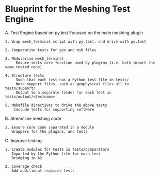 Blueprint for the Meshing Test Engine
=====================================

A. Test Engine based on py.test
    Focused on the main meshing plugin

    1. Wrap mesh_terminal script with py.test, and drive with py.test

    2. Comparative tests for geo and msh files

    3. Modularise mesh_terminal
         Ensure tests core function used by plugins (i.e. both import the same tested code)

    4. Structure tests
         Such that each test has a Python test file in tests/
         Note support files, such as geophysical files all in tests/support/
         Output to a separate folder for each test in tests/output/<testname>

    5. Makefile directives to drive the above tests
        Include tests for supporting software

B. Streamline meshing code

    1. Ensure core code separated in a module
       Wrappers for the plugins, and tests

C. Improve testing

    1. Create modules for tests in tests/comparators
       Imported by the Python file for each test
       Bringing in A2

    2. Coverage check
       Add additional required tests

